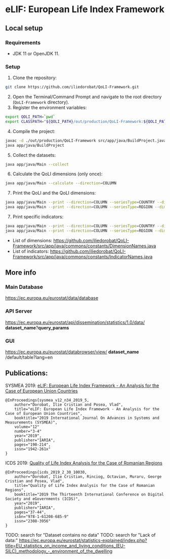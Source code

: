 # eLIF: European Life Index Framework



## Local setup
### Requirements
- JDK 11 or OpenJDK 11.

### Setup
1. Clone the repository:
```bash
git clone https://github.com/iliedorobat/QoLI-Framework.git
```
2. Open the Terminal/Command Prompt and navigate to the root directory (`QoLI-Framework` directory).
3. Register the environment variables:
```bash
export QOLI_PATH=`pwd`
export CLASSPATH="${QOLI_PATH}/out/production/QoLI-Framework:${QOLI_PATH}/lib/poi-5.2.0.jar:${QOLI_PATH}/lib/guava-22.0.jar:${QOLI_PATH}/lib/xmlbeans-5.0.3.jar:${QOLI_PATH}/lib/httpcore-4.4.11.jar:${QOLI_PATH}/lib/poi-ooxml-5.2.0.jar:${QOLI_PATH}/lib/protonpack-1.13.jar:${QOLI_PATH}/lib/guava-stream-1.0.jar:${QOLI_PATH}/lib/httpclient-4.5.9.jar:${QOLI_PATH}/lib/log4j-api-2.17.1.jar:${QOLI_PATH}/lib/commons-io-2.11.0.jar:${QOLI_PATH}/lib/log4j-core-2.17.1.jar:${QOLI_PATH}/lib/assertj-core-3.6.1.jar:${QOLI_PATH}/lib/assertj-json-1.0.0.jar:${QOLI_PATH}/lib/mockito-core-2.2.8.jar:${QOLI_PATH}/lib/commons-logging-1.2.jar:${QOLI_PATH}/lib/commons-math3-3.6.1.jar:${QOLI_PATH}/lib/jackson-core-2.8.11.jar:${QOLI_PATH}/lib/json-stat-java-0.2.2.jar:${QOLI_PATH}/lib/commons-compress-1.21.jar:${QOLI_PATH}/lib/commons-collections4-4.3.jar:${QOLI_PATH}/lib/jackson-databind-2.8.11.1.jar:${QOLI_PATH}/lib/jackson-annotations-2.8.11.jar:${QOLI_PATH}/lib/jackson-datatype-jdk8-2.8.11.jar:${QOLI_PATH}/lib/jackson-datatype-guava-2.8.11.jar:${QOLI_PATH}/lib/jackson-datatype-jsr310-2.8.11.jar"
```
4. Compile the project:
```bash
javac -d ./out/production/QoLI-Framework src/app/java/BuildProject.java
java app/java/BuildProject
```
5. Collect the datasets:
```bash
java app/java/Main --collect
```
6. Calculate the QoLI dimensions (only once):
```bash
java app/java/Main --calculate --direction=COLUMN
```
7. Print the QoLI and the QoLI dimensions:
```bash
java app/java/Main --print --direction=COLUMN --seriesType=COUNTRY --dimension=QOLI
java app/java/Main --print --direction=COLUMN --seriesType=REGION --dimension=QOLI
```
7. Print specific indicators:
```bash
java app/java/Main --print --direction=COLUMN --seriesType=COUNTRY --dimension=EDUCATION --indicator=DIGITAL_SKILLS_RATIO
java app/java/Main --print --direction=COLUMN --seriesType=REGION --dimension=EDUCATION --indicator=DIGITAL_SKILLS_RATIO
```
* List of dimensions: https://github.com/iliedorobat/QoLI-Framework/src/app/java/commons/constants/DimensionNames.java
* List of indicators: https://github.com/iliedorobat/QoLI-Framework/src/app/java/commons/constants/IndicatorNames.java



## More info
### Main Database
https://ec.europa.eu/eurostat/data/database

### API Server
https://ec.europa.eu/eurostat/api/dissemination/statistics/1.0/data/ __dataset_name__?__query_params__

### GUI
https://ec.europa.eu/eurostat/databrowser/view/ __dataset_name__ /default/table?lang=en



## Publications:
SYSMEA 2019: [eLIF: European Life Index Framework - An Analysis for the Case of European Union Countries](https://www.thinkmind.org/index.php?view=article&articleid=sysmea_v12_n34_2019_5)
```
@InProceedings{sysmea_v12_n34_2019_5,
    author="Dorobat, Ilie Cristian and Posea, Vlad",
    title="eLIF: European Life Index Framework - An Analysis for the Case of European Union Countries",
    booktitle="2019 International Journal On Advances in Systems and Measurements (SYSMEA)",
    volume="12"
    number="3-4"
    year="2019",
    publisher="IARIA",
    pages="198-214",
    issn="1942-261x"
}
```

ICDS 2019: [Quality of Life Index Analysis for the Case of Romanian Regions](http://www.thinkmind.org/index.php?view=article&articleid=icds_2019_2_30_10030)
```
@InProceedings{icds_2019_2_30_10030,
    author="Dorobat, Ilie Cristian, Rinciog, Octavian, Muraru, George Cristian and Posea, Vlad",
    title="Quality of Life Index Analysis for the Case of Romanian Regions",
    booktitle="2019 The Thirteenth International Conference on Digital Society and eGovernments (ICDS)",
    year="2019",
    publisher="IARIA",
    pages="37-44",
    isbn="978-1-61208-685-9"
    issn="2308-3956"
}
```





TODO: search for "Dataset contains no data"
TODO: search for "Lack of data:"
https://ec.europa.eu/eurostat/statistics-explained/index.php?title=EU_statistics_on_income_and_living_conditions_(EU-SILC)_methodology_-_environment_of_the_dwelling
